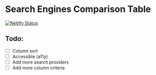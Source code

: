 # Search Engines Comparison Table

[![Netlify Status](https://api.netlify.com/api/v1/badges/f439eaff-bfa0-45bb-9285-99a14cb4125e/deploy-status)](https://app.netlify.com/sites/searchengines/deploys)

## Todo:
- [ ] Column sort
- [ ] Accessible (a11y)
- [ ] Add more search providers
- [ ] Add more column criteria